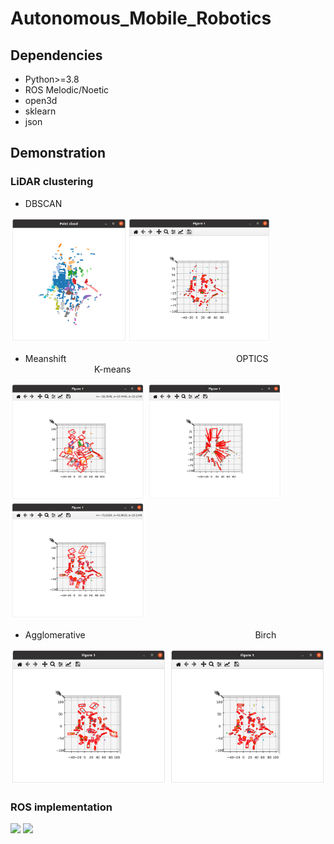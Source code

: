 # Autonomous_Mobile_Robotics

## Dependencies
* Python>=3.8
* ROS Melodic/Noetic
* open3d
* sklearn
* json

## Demonstration

### LiDAR clustering

* DBSCAN

<img src="Perception/Examples/cls_ground.png" width="187"/><img src="Perception/Examples/ori_top.png" width="230"/>

* Meanshift&nbsp;&nbsp;&nbsp;&nbsp;&nbsp;&nbsp;&nbsp;&nbsp;&nbsp;&nbsp;&nbsp;&nbsp;&nbsp;&nbsp;&nbsp;&nbsp;&nbsp;&nbsp;&nbsp;&nbsp;&nbsp;&nbsp;&nbsp;&nbsp;&nbsp;&nbsp;&nbsp;&nbsp;&nbsp;&nbsp;&nbsp;&nbsp;&nbsp;&nbsp;&nbsp;&nbsp;&nbsp;&nbsp;&nbsp;&nbsp;&nbsp;&nbsp;&nbsp;&nbsp;&nbsp;&nbsp;&nbsp;&nbsp;&nbsp;&nbsp;&nbsp;&nbsp;&nbsp;&nbsp;&nbsp;&nbsp;&nbsp;&nbsp;&nbsp;&nbsp;&nbsp;&nbsp;&nbsp;&nbsp;&nbsp;&nbsp;&nbsp;&nbsp;&nbsp;OPTICS&nbsp;&nbsp;&nbsp;&nbsp;&nbsp;&nbsp;&nbsp;&nbsp;&nbsp;&nbsp;&nbsp;&nbsp;&nbsp;&nbsp;&nbsp;&nbsp;&nbsp;&nbsp;&nbsp;&nbsp;&nbsp;&nbsp;&nbsp;&nbsp;&nbsp;&nbsp;&nbsp;&nbsp;&nbsp;&nbsp;&nbsp;&nbsp;&nbsp;&nbsp;&nbsp;&nbsp;&nbsp;&nbsp;&nbsp;&nbsp;&nbsp;&nbsp;&nbsp;&nbsp;&nbsp;&nbsp;&nbsp;&nbsp;&nbsp;&nbsp;&nbsp;K-means

<img src="Perception/Examples/meanshift.png" width="215"/>
<img src="Perception/Examples/optics.png" width="215"/>
<img src="Perception/Examples/kmeans.png" width="215"/>

* Agglomerative&nbsp;&nbsp;&nbsp;&nbsp;&nbsp;&nbsp;&nbsp;&nbsp;&nbsp;&nbsp;&nbsp;&nbsp;&nbsp;&nbsp;&nbsp;&nbsp;&nbsp;&nbsp;&nbsp;&nbsp;&nbsp;&nbsp;&nbsp;&nbsp;&nbsp;&nbsp;&nbsp;&nbsp;&nbsp;&nbsp;&nbsp;&nbsp;&nbsp;&nbsp;&nbsp;&nbsp;&nbsp;&nbsp;&nbsp;&nbsp;&nbsp;&nbsp;&nbsp;&nbsp;&nbsp;&nbsp;&nbsp;&nbsp;&nbsp;&nbsp;&nbsp;&nbsp;&nbsp;&nbsp;&nbsp;&nbsp;&nbsp;&nbsp;&nbsp;&nbsp;&nbsp;&nbsp;&nbsp;&nbsp;&nbsp;&nbsp;&nbsp;&nbsp;&nbsp;Birch

<img src="Perception/Examples/agglomerative.png" width="250"/>
<img src="Perception/Examples/birch.png" width="250"/>

<br>

### ROS implementation

<img src="Perception/Examples/output1.gif" width="400"/>
<img src="Perception/Examples/output2.gif" width="400"/>
